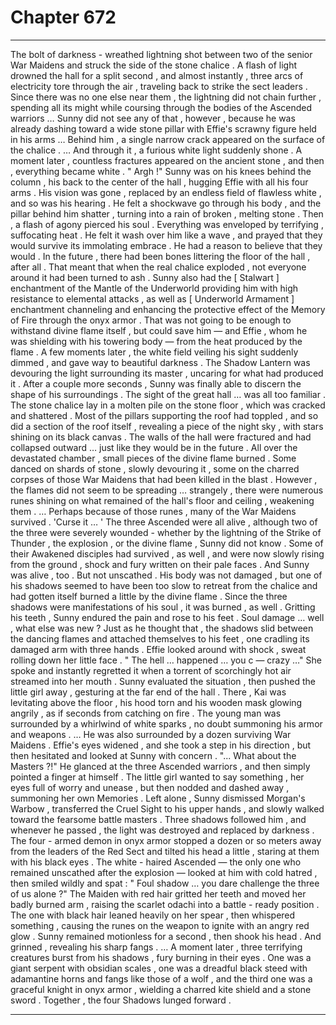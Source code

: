 
# Chapter 672


---

The bolt of darkness - wreathed lightning shot between two of the senior War Maidens and struck the side of the stone chalice . A flash of light drowned the hall for a split second , and almost instantly , three arcs of electricity tore through the air , traveling back to strike the sect leaders . Since there was no one else near them , the lightning did not chain further , spending all its might while coursing through the bodies of the Ascended warriors …
Sunny did not see any of that , however , because he was already dashing toward a wide stone pillar with Effie's scrawny figure held in his arms …
Behind him , a single narrow crack appeared on the surface of the chalice .
… And through it , a furious white light suddenly shone .
A moment later , countless fractures appeared on the ancient stone , and then , everything became white .
" Argh !"
Sunny was on his knees behind the column , his back to the center of the hall , hugging Effie with all his four arms . His vision was gone , replaced by an endless field of flawless white , and so was his hearing . He felt a shockwave go through his body , and the pillar behind him shatter , turning into a rain of broken , melting stone . Then , a flash of agony pierced his soul .
Everything was enveloped by terrifying , suffocating heat . He felt it wash over him like a wave , and prayed that they would survive its immolating embrace .
He had a reason to believe that they would . In the future , there had been bones littering the floor of the hall , after all . That meant that when the real chalice exploded , not everyone around it had been turned to ash .
Sunny also had the [ Stalwart ] enchantment of the Mantle of the Underworld providing him with high resistance to elemental attacks , as well as [ Underworld Armament ] enchantment channeling and enhancing the protective effect of the Memory of Fire through the onyx armor .
That was not going to be enough to withstand divine flame itself , but could save him — and Effie , whom he was shielding with his towering body — from the heat produced by the flame .
A few moments later , the white field veiling his sight suddenly dimmed , and gave way to beautiful darkness . The Shadow Lantern was devouring the light surrounding its master , uncaring for what had produced it .
After a couple more seconds , Sunny was finally able to discern the shape of his surroundings .
The sight of the great hall … was all too familiar .
The stone chalice lay in a molten pile on the stone floor , which was cracked and shattered . Most of the pillars supporting the roof had toppled , and so did a section of the roof itself , revealing a piece of the night sky , with stars shining on its black canvas .
The walls of the hall were fractured and had collapsed outward … just like they would be in the future .
All over the devastated chamber , small pieces of the divine flame burned . Some danced on shards of stone , slowly devouring it , some on the charred corpses of those War Maidens that had been killed in the blast . However , the flames did not seem to be spreading … strangely , there were numerous runes shining on what remained of the hall's floor and ceiling , weakening them .
… Perhaps because of those runes , many of the War Maidens survived .
'Curse it … '
The three Ascended were all alive , although two of the three were severely wounded - whether by the lightning of the Strike of Thunder , the explosion , or the divine flame , Sunny did not know . Some of their Awakened disciples had survived , as well , and were now slowly rising from the ground , shock and fury written on their pale faces .
And Sunny was alive , too .
But not unscathed .
His body was not damaged , but one of his shadows seemed to have been too slow to retreat from the chalice and had gotten itself burned a little by the divine flame . Since the three shadows were manifestations of his soul , it was burned , as well .
Gritting his teeth , Sunny endured the pain and rose to his feet .
Soul damage … well , what else was new ?
Just as he thought that , the shadows slid between the dancing flames and attached themselves to his feet , one cradling its damaged arm with three hands .
Effie looked around with shock , sweat rolling down her little face .
" The hell … happened … you c — crazy …"
She spoke and instantly regretted it when a torrent of scorchingly hot air streamed into her mouth .
Sunny evaluated the situation , then pushed the little girl away , gesturing at the far end of the hall . There , Kai was levitating above the floor , his hood torn and his wooden mask glowing angrily , as if seconds from catching on fire . The young man was surrounded by a whirlwind of white sparks , no doubt summoning his armor and weapons .
… He was also surrounded by a dozen surviving War Maidens .
Effie's eyes widened , and she took a step in his direction , but then hesitated and looked at Sunny with concern .
"... What about the Masters ?!"
He glanced at the three Ascended warriors , and then simply pointed a finger at himself .
The little girl wanted to say something , her eyes full of worry and unease , but then nodded and dashed away , summoning her own Memories .
Left alone , Sunny dismissed Morgan's Warbow , transferred the Cruel Sight to his upper hands , and slowly walked toward the fearsome battle masters .
Three shadows followed him , and whenever he passed , the light was destroyed and replaced by darkness .
The four - armed demon in onyx armor stopped a dozen or so meters away from the leaders of the Red Sect and tilted his head a little , staring at them with his black eyes .
The white - haired Ascended — the only one who remained unscathed after the explosion — looked at him with cold hatred , then smiled wildly and spat :
" Foul shadow … you dare challenge the three of us alone ?"
The Maiden with red hair gritted her teeth and moved her badly burned arm , raising the scarlet odachi into a battle - ready position . The one with black hair leaned heavily on her spear , then whispered something , causing the runes on the weapon to ignite with an angry red glow .
Sunny remained motionless for a second , then shook his head .
And grinned , revealing his sharp fangs .
… A moment later , three terrifying creatures burst from his shadows , fury burning in their eyes . One was a giant serpent with obsidian scales , one was a dreadful black steed with adamantine horns and fangs like those of a wolf , and the third one was a graceful knight in onyx armor , wielding a charred kite shield and a stone sword .
Together , the four Shadows lunged forward .

---

